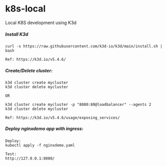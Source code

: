 # k8s-local
Local K8S development using K3d

##### Install K3d
```
curl -s https://raw.githubusercontent.com/k3d-io/k3d/main/install.sh | bash

Ref: https://k3d.io/v5.4.6/
```

##### Create/Delete cluster:
```
k3d cluster create mycluster
k3d cluster delete mycluster

OR

k3d cluster create mycluster -p "8080:80@loadbalancer" --agents 2
k3d cluster delete mycluster

Ref: https://k3d.io/v5.4.6/usage/exposing_services/
```
##### Deploy nginxdemo app with ingress:
```
Deploy:
kubectl apply -f nginxdemo.yaml

Test:
http://127.0.0.1:8080/
```

